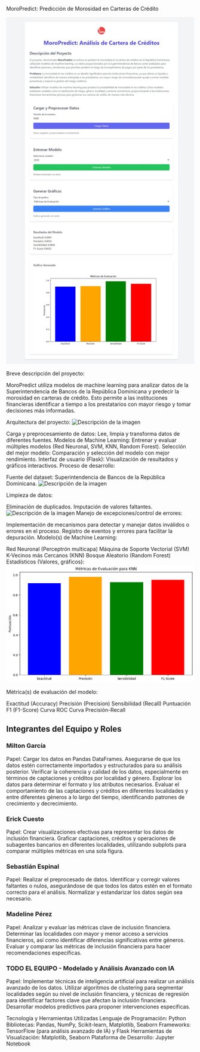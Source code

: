 MoroPredict: Predicción de Morosidad en Carteras de Crédito

![Descripción de la imagen](otra.jpeg)

Breve descripción del proyecto:

MoroPredict utiliza modelos de machine learning para analizar datos de la Superintendencia de Bancos de la República Dominicana y predecir la morosidad en carteras de crédito. Esto permite a las instituciones financieras identificar a tiempo a los prestatarios con mayor riesgo y tomar decisiones más informadas.

Arquitectura del proyecto:
![Descripción de la imagen](URL_de_la_imagen)

Carga y preprocesamiento de datos: Lee, limpia y transforma datos de diferentes fuentes.
Modelos de Machine Learning: Entrenar y evaluar múltiples modelos (Red Neuronal, SVM, KNN, Random Forest).
Selección del mejor modelo: Comparación y selección del modelo con mejor rendimiento.
Interfaz de usuario (Flask): Visualización de resultados y gráficos interactivos.
Proceso de desarrollo:

Fuente del dataset: Superintendencia de Bancos de la República Dominicana.
![Descripción de la imagen](URL_de_la_imagen)

Limpieza de datos:

Eliminación de duplicados.
Imputación de valores faltantes. ![Descripción de la imagen](URL_de_la_imagen)
Manejo de excepciones/control de errores:

Implementación de mecanismos para detectar y manejar datos inválidos o errores en el proceso.
Registro de eventos y errores para facilitar la depuración.
Modelo(s) de Machine Learning:

Red Neuronal (Perceptrón multicapa)
Máquina de Soporte Vectorial (SVM)
K-Vecinos más Cercanos (KNN)
Bosque Aleatorio (Random Forest)
Estadísticos (Valores, gráficos):
![Descripción de la imagen](2.png)

Métrica(s) de evaluación del modelo:

Exactitud (Accuracy)
Precisión (Precision)
Sensibilidad (Recall)
Puntuación F1 (F1-Score)
Curva ROC
Curva Precisión-Recall

## Integrantes del Equipo y Roles
###  Milton García
Papel: Cargar los datos en Pandas DataFrames. Asegurarse de que los datos estén correctamente importados y estructurados para su análisis posterior. Verificar la coherencia y calidad de los datos, especialmente en términos de captaciones y créditos por localidad y género.
Explorar los datos para determinar el formato y los atributos necesarios. Evaluar el comportamiento de las captaciones y créditos en diferentes localidades y entre diferentes géneros a lo largo del tiempo, identificando patrones de crecimiento y decrecimiento.

### Erick Cuesto
Papel: Crear visualizaciones efectivas para representar los datos de inclusión financiera. Graficar captaciones, créditos y operaciones de subagentes bancarios en diferentes localidades, utilizando subplots para comparar múltiples métricas en una sola figura.

### Sebastián Espinal
Papel: Realizar el preprocesado de datos. Identificar y corregir valores faltantes o nulos, asegurándose de que todos los datos estén en el formato correcto para el análisis. Normalizar y estandarizar los datos según sea necesario.

### Madeline Pérez
Papel: Analizar y evaluar las métricas clave de inclusión financiera. Determinar las localidades con mayor y menor acceso a servicios financieros, así como identificar diferencias significativas entre géneros. Evaluar y comparar las métricas de inclusión financiera para hacer recomendaciones específicas.
### TODO EL EQUIPO - Modelado y Análisis Avanzado con IA
Papel: Implementar técnicas de inteligencia artificial para realizar un análisis avanzado de los datos. Utilizar algoritmos de clustering para segmentar localidades según su nivel de inclusión financiera, y técnicas de regresión para identificar factores clave que afectan la inclusión financiera. Desarrollar modelos predictivos para proponer intervenciones específicas.

Tecnología y Herramientas Utilizadas
Lenguaje de Programación: Python
Bibliotecas: Pandas, NumPy, Scikit-learn, Matplotlib, Seaborn
Frameworks: TensorFlow (para análisis avanzado de IA) y Flask
Herramientas de Visualización: Matplotlib, Seaborn
Plataforma de Desarrollo: Jupyter Notebook
